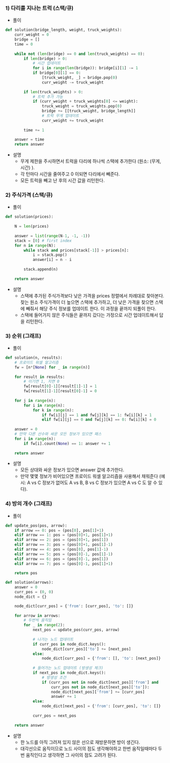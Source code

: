 
### 1) 다리를 지나는 트럭 (스택/큐)
- 풀이
```python
def solution(bridge_length, weight, truck_weights):
    curr_weight = 0
    bridge = []
    time = 0
    
    while not (len(bridge) == 0 and len(truck_weights) == 0):
        if len(bridge) > 0:
            # 시간 업데이트
            for i in range(len(bridge)): bridge[i][1] -= 1
            if bridge[0][1] == 0:
                [truck_weight, _] = bridge.pop(0)
                curr_weight -= truck_weight
        
        if len(truck_weights) > 0:
            # 트럭 추가 가능
            if (curr_weight + truck_weights[0] <= weight):
                truck_weight = truck_weights.pop(0)
                bridge += [[truck_weight, bridge_length]]
                # 트럭 무게 업데이트
                curr_weight += truck_weight
            
        time += 1
 
    answer = time
    return answer
  ```
- 설명
  * 무게 제한을 주시하면서 트럭을 다리에 하나씩 스택에 추가한다 (원소:  (무게, 시간) ).
  * 각 턴마다 시간을 줄여주고 0 이되면 다리에서 빼준다.
  * 모든 트럭을 빼고 난 후의 시간 값을 리턴한다.

### 2) 주식가격 (스택/큐)
- 풀이
```python
def solution(prices):
    
    N = len(prices)
    
    answer = list(range(N-1, -1, -1))
    stack = [0] # first index
    for n in range(N):
        while stack and prices[stack[-1]] > prices[n]:
            i = stack.pop()
            answer[i] = n - i
        
        stack.append(n)
    
    return answer
```
- 설명
  * 스택에 추가된 주식가격보다 낮은 가격을 prices 정렬에서 차례대로 찾아본다. 찾는 원소 주식가격이 더 높으면 스택에 추가하고, 더 낮은 가격을 찾으면 스택에 빼줘서 해당 주식 정보를 업데이트 한다. 이 과정을 끝까지 되풀이 한다.
  * 스택에 들어가지 않은 주식들은 끝까지 갔다는 가정으로 시간 업데이트해서 답을 리턴한다. 

### 3)  순위 (그래프)
- 풀이
```python
def solution(n, results):
    # 프로이드 워셀 알고리즘
    fw = [n*[None] for _ in range(n)]
       
    for result in results:
        # 이기면 1, 지면 0
        fw[result[0]-1][result[1]-1] = 1
        fw[result[1]-1][result[0]-1] = 0
    
    for j in range(n):
        for i in range(n):
            for k in range(n):
                if fw[i][j] == 1 and fw[j][k] == 1: fw[i][k] = 1 
                elif fw[i][j] == 0 and fw[j][k] == 0: fw[i][k] = 0
    
    answer = 0 
    # 만약 다른 선수와 싸운 모든 정보가 있으면 패스
    for i in range(n):
        if fw[i].count(None) == 1: answer += 1
        
    return answer
```
- 설명
  * 모든 상대와 싸운 정보가 있으면 answer 값에 추가한다.
  * 만약 몇몇 정보가 비어있으면 프로이드 워셀 알고리즘을 사용해서 채워준다 (예시: A vs C 정보가 없어도 A vs B, B vs C 정보가 있으면 A vs C 도 알 수 있다). 


### 4)  방의 개수 (그래프)
- 풀이
```python
def update_pos(pos, arrow):
    if arrow == 0: pos = (pos[0], pos[1]+1)
    elif arrow == 1: pos = (pos[0]+1, pos[1]+1)
    elif arrow == 2: pos = (pos[0]+1, pos[1])
    elif arrow == 3: pos = (pos[0]+1, pos[1]-1)
    elif arrow == 4: pos = (pos[0], pos[1]-1)
    elif arrow == 5: pos = (pos[0]-1, pos[1]-1)
    elif arrow == 6: pos = (pos[0]-1, pos[1])
    elif arrow == 7: pos = (pos[0]-1, pos[1]+1)
    
    return pos

def solution(arrows):
    answer = 0
    curr_pos = (0, 0)
    node_dict = {}

    node_dict[curr_pos] = {'from': [curr_pos], 'to': []}
    
    for arrow in arrows:
        # 두번씩 움직임
        for _ in range(2):
            next_pos = update_pos(curr_pos, arrow)
               
            # 나가는 노드 업데이트
            if curr_pos in node_dict.keys():
                node_dict[curr_pos]['to'] += [next_pos]
            else: 
                node_dict[curr_pos] = {'from': [], 'to': [next_pos]}
                
            # 들어가는 노드 업데이트 (방생성 체크)
            if next_pos in node_dict.keys():
                # 방생성 조건
                if (curr_pos not in node_dict[next_pos]['from'] and 
                    curr_pos not in node_dict[next_pos]['to']):
                    node_dict[next_pos]['from'] += [curr_pos]
                    answer += 1
            else:
                node_dict[next_pos] = {'from': [curr_pos], 'to': []}     
                    
            curr_pos = next_pos
            
    return answer
```
- 설명
  * 한 노드를 아직 그려져 있지 않은 선으로 재방문하면 방이 생긴다. 
  * 대각선으로 움직이므로 노드 사이의 점도 생각해야하고 한번 움직일때마다 두번 움직인다고 생각하면 그 사이의 점도 고려가 된다. 
